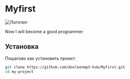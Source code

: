 # Myfirst

![Логотип]([https://via.placeholder.com/150](https://img-webcalypt.ru/storage/memes/29037/20256/ERUyJ6ripSDPIV8FnZn5GxH5WQtwuUf0kPR7Q1iafEK3C7a1dkKyS4MEB8mWIqNsq09ARqc6N3QqOhNTooJPchsfNFvLOZxZkySbQAf6eQHG4vxCbE4HphdZLQmq8OkA.jpeg))

Now I will become a good programmer

## Установка
Пошагово как установить проект:
```bash
git clone https://github.com/doxleenmp3-hub/Myfirst.git
cd my-project
